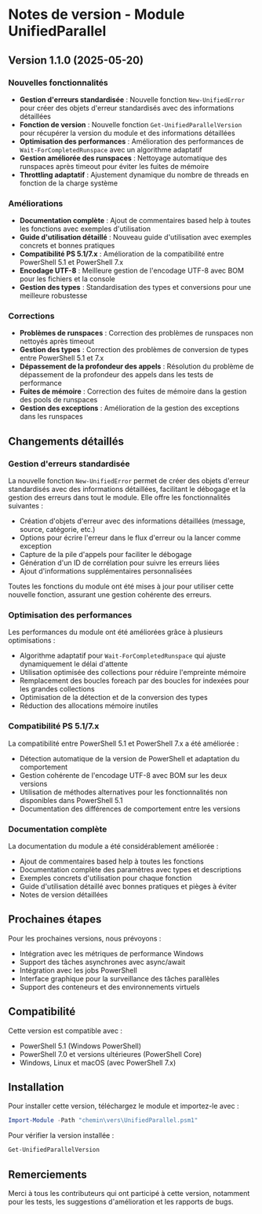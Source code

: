 # Notes de version - Module UnifiedParallel

## Version 1.1.0 (2025-05-20)

### Nouvelles fonctionnalités

- **Gestion d'erreurs standardisée** : Nouvelle fonction `New-UnifiedError` pour créer des objets d'erreur standardisés avec des informations détaillées
- **Fonction de version** : Nouvelle fonction `Get-UnifiedParallelVersion` pour récupérer la version du module et des informations détaillées
- **Optimisation des performances** : Amélioration des performances de `Wait-ForCompletedRunspace` avec un algorithme adaptatif
- **Gestion améliorée des runspaces** : Nettoyage automatique des runspaces après timeout pour éviter les fuites de mémoire
- **Throttling adaptatif** : Ajustement dynamique du nombre de threads en fonction de la charge système

### Améliorations

- **Documentation complète** : Ajout de commentaires based help à toutes les fonctions avec exemples d'utilisation
- **Guide d'utilisation détaillé** : Nouveau guide d'utilisation avec exemples concrets et bonnes pratiques
- **Compatibilité PS 5.1/7.x** : Amélioration de la compatibilité entre PowerShell 5.1 et PowerShell 7.x
- **Encodage UTF-8** : Meilleure gestion de l'encodage UTF-8 avec BOM pour les fichiers et la console
- **Gestion des types** : Standardisation des types et conversions pour une meilleure robustesse

### Corrections

- **Problèmes de runspaces** : Correction des problèmes de runspaces non nettoyés après timeout
- **Gestion des types** : Correction des problèmes de conversion de types entre PowerShell 5.1 et 7.x
- **Dépassement de la profondeur des appels** : Résolution du problème de dépassement de la profondeur des appels dans les tests de performance
- **Fuites de mémoire** : Correction des fuites de mémoire dans la gestion des pools de runspaces
- **Gestion des exceptions** : Amélioration de la gestion des exceptions dans les runspaces

## Changements détaillés

### Gestion d'erreurs standardisée

La nouvelle fonction `New-UnifiedError` permet de créer des objets d'erreur standardisés avec des informations détaillées, facilitant le débogage et la gestion des erreurs dans tout le module. Elle offre les fonctionnalités suivantes :

- Création d'objets d'erreur avec des informations détaillées (message, source, catégorie, etc.)
- Options pour écrire l'erreur dans le flux d'erreur ou la lancer comme exception
- Capture de la pile d'appels pour faciliter le débogage
- Génération d'un ID de corrélation pour suivre les erreurs liées
- Ajout d'informations supplémentaires personnalisées

Toutes les fonctions du module ont été mises à jour pour utiliser cette nouvelle fonction, assurant une gestion cohérente des erreurs.

### Optimisation des performances

Les performances du module ont été améliorées grâce à plusieurs optimisations :

- Algorithme adaptatif pour `Wait-ForCompletedRunspace` qui ajuste dynamiquement le délai d'attente
- Utilisation optimisée des collections pour réduire l'empreinte mémoire
- Remplacement des boucles foreach par des boucles for indexées pour les grandes collections
- Optimisation de la détection et de la conversion des types
- Réduction des allocations mémoire inutiles

### Compatibilité PS 5.1/7.x

La compatibilité entre PowerShell 5.1 et PowerShell 7.x a été améliorée :

- Détection automatique de la version de PowerShell et adaptation du comportement
- Gestion cohérente de l'encodage UTF-8 avec BOM sur les deux versions
- Utilisation de méthodes alternatives pour les fonctionnalités non disponibles dans PowerShell 5.1
- Documentation des différences de comportement entre les versions

### Documentation complète

La documentation du module a été considérablement améliorée :

- Ajout de commentaires based help à toutes les fonctions
- Documentation complète des paramètres avec types et descriptions
- Exemples concrets d'utilisation pour chaque fonction
- Guide d'utilisation détaillé avec bonnes pratiques et pièges à éviter
- Notes de version détaillées

## Prochaines étapes

Pour les prochaines versions, nous prévoyons :

- Intégration avec les métriques de performance Windows
- Support des tâches asynchrones avec async/await
- Intégration avec les jobs PowerShell
- Interface graphique pour la surveillance des tâches parallèles
- Support des conteneurs et des environnements virtuels

## Compatibilité

Cette version est compatible avec :

- PowerShell 5.1 (Windows PowerShell)
- PowerShell 7.0 et versions ultérieures (PowerShell Core)
- Windows, Linux et macOS (avec PowerShell 7.x)

## Installation

Pour installer cette version, téléchargez le module et importez-le avec :

```powershell
Import-Module -Path "chemin\vers\UnifiedParallel.psm1"
```

Pour vérifier la version installée :

```powershell
Get-UnifiedParallelVersion
```

## Remerciements

Merci à tous les contributeurs qui ont participé à cette version, notamment pour les tests, les suggestions d'amélioration et les rapports de bugs.
